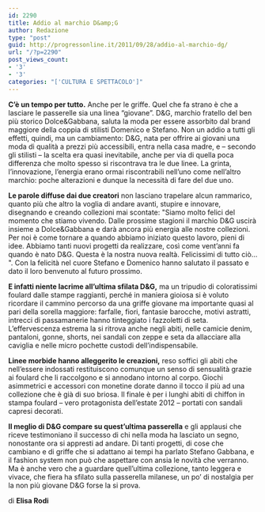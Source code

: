 ```yaml
---
id: 2290
title: Addio al marchio D&amp;G
author: Redazione
type: "post"
guid: http://progressonline.it/2011/09/28/addio-al-marchio-dg/
url: "/?p=2290"
post_views_count:
- '3'
- '3'
categories: "['CULTURA E SPETTACOLO']"
---
```


**C’è un tempo per tutto.** Anche per le griffe. Quel che fa strano è che a lasciare le passerelle sia una linea “giovane”. D&amp;G, marchio fratello del ben più storico Dolce&amp;Gabbana, saluta la moda per essere assorbito dal brand maggiore della coppia di stilisti Domenico e Stefano. Non un addio a tutti gli effetti, quindi, ma un cambiamento: D&amp;G, nata per offrire ai giovani una moda di qualità a prezzi più accessibili, entra nella casa madre, e – secondo gli stilisti – la scelta era quasi inevitabile, anche per via di quella poca differenza che molto spesso si riscontrava tra le due linee. La grinta, l’innovazione, l’energia erano ormai riscontrabili nell’uno come nell’altro marchio: poche alterazioni e dunque la necessità di fare del due uno.

**Le parole diffuse dai due creatori** non lasciano trapelare alcun rammarico, quanto più che altro la voglia di andare avanti, stupire e innovare, disegnando e creando collezioni mai scontate: "Siamo molto felici del momento che stiamo vivendo. Dalle prossime stagioni il marchio D&amp;G uscirà insieme a Dolce&amp;Gabbana e darà ancora più energia alle nostre collezioni. Per noi è come tornare a quando abbiamo iniziato questo lavoro, pieni di idee. Abbiamo tanti nuovi progetti da realizzare, così come vent’anni fa quando è nato D&amp;G. Questa è la nostra nuova realtà. Felicissimi di tutto ciò… ". Con la felicità nel cuore Stefano e Domenico hanno salutato il passato e dato il loro benvenuto al futuro prossimo.

**E infatti niente lacrime all’ultima sfilata D&amp;G,** ma un tripudio di coloratissimi foulard dalle stampe raggianti, perché in maniera gioiosa si è voluto ricordare il cammino percorso da una griffe giovane ma importante quasi al pari della sorella maggiore: farfalle, fiori, fantasie barocche, motivi astratti, intrecci di passamanerie hanno tinteggiato i fazzoletti di seta. L’effervescenza estrema la si ritrova anche negli abiti, nelle camicie denim, pantaloni, gonne, shorts, nei sandali con zeppe e seta da allacciare alla caviglia e nelle micro pochette custodi dell’indispensabile.

**Linee morbide hanno alleggerito le creazioni,** reso soffici gli abiti che nell’essere indossati restituiscono comunque un senso di sensualità grazie ai foulard che li raccolgono e si annodano intorno al corpo. Giochi asimmetrici e accessori con monetine dorate danno il tocco il più ad una collezione che è già di suo briosa. Il finale è per i lunghi abiti di chiffon in stampa foulard – vero protagonista dell’estate 2012 – portati con sandali capresi decorati.

**Il meglio di D&amp;G compare su quest’ultima passerella** e gli applausi che riceve testimoniano il successo di chi nella moda ha lasciato un segno, nonostante ora si appresti ad andare. Di tanti progetti, di cose che cambiano e di griffe che si adattano ai tempi ha parlato Stefano Gabbana, e il fashion system non può che aspettare con ansia le novità che verranno. Ma è anche vero che a guardare quell’ultima collezione, tanto leggera e vivace, che fiera ha sfilato sulla passerella milanese, un po’ di nostalgia per la non più giovane D&amp;G forse la si prova.

di **Elisa Rodi**